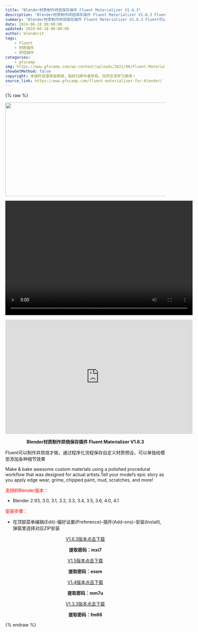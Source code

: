 ```yaml
---
title: "Blender材质制作烘焙保存插件 Fluent Materializer V1.6.3"
description: "Blender材质制作烘焙保存插件 Fluent Materializer V1.6.3 Fluent可以制作并烘焙才做，通过程序化流程保存自定义材质预设，可以单独给模型添加各种细节效果 Make &..."
summary: "Blender材质制作烘焙保存插件 Fluent Materializer V1.6.3 Fluent可以制作并烘焙才做，通过程序化流程保存自定义材质预设，可以单独给模型添加各种细节效果 Make &..."
date: 2024-06-18 00:00:00
updated: 2024-06-18 00:00:00
author: blenderit
tags: 
    - Fluent
    - 材质插件
    - 烘焙插件
categories:
    - gfxcamp
img: https://www.gfxcamp.com/wp-content/uploads/2021/08/Fluent-Materializer-For-Blender.jpg
showGetMethod: false
copyright: 本插件资源来自网络，版权归原作者所有，仅供交流学习使用！
source_link: https://www.gfxcamp.com/fluent-materializer-for-blender/
---
```


{% raw %}
<div><p><img decoding="async" class="aligncenter size-full wp-image-97268" src="https://www.gfxcamp.com/wp-content/uploads/2021/08/Fluent-Materializer-For-Blender.jpg" data-src="https://www.gfxcamp.com/wp-content/uploads/2021/08/Fluent-Materializer-For-Blender.jpg" alt="" width="590" height="295" data-srcset="https://www.gfxcamp.com/wp-content/uploads/2021/08/Fluent-Materializer-For-Blender.jpg 590w, https://www.gfxcamp.com/wp-content/uploads/2021/08/Fluent-Materializer-For-Blender-150x75.jpg 150w" data-sizes="(max-width: 590px) 100vw, 590px"><br>
</p><center><div style="width: 590px;" class="wp-video"><!--[if lt IE 9]><script>document.createElement('video');</script><![endif]-->
<video class="wp-video-shortcode" id="video-97267-1" width="590" height="360" preload="true" controls="controls"><source type="video/mp4" src="http://cloud.video.taobao.com/play/u/null/p/1/e/6/t/1/427165445888.mp4?_=1"></source><a href="http://cloud.video.taobao.com/play/u/null/p/1/e/6/t/1/427165445888.mp4">http://cloud.video.taobao.com/play/u/null/p/1/e/6/t/1/427165445888.mp4</a></video></div></center><p style="text-align: center;"><iframe loading="lazy" src="https://player.youku.com/embed/XNTE5NDA3NzQ2OA==" width="590" height="360" frameborder="0" allowfullscreen="allowfullscreen"></iframe></p><p style="text-align: center;"><strong>Blender材质制作烘焙保存插件 Fluent Materializer V1.6.3</strong></p><p>Fluent可以制作并烘焙才做，通过程序化流程保存自定义材质预设，可以单独给模型添加各种细节效果</p><p>Make &amp; bake awesome custom materials using a polished procedural workflow that was designed for actual artists.Tell your model’s epic story as you apply edge wear, grime, chipped paint, mud, scratches, and more!</p><p style="text-align: left;"><span style="color: #ff0000;">支持的Blender版本：</span></p><ul>
<li style="text-align: left;">Blender 2.93, 3.0, 3.1, 3.2, 3.3, 3.4, 3.5, 3.6, 4.0, 4.1</li>
</ul><p style="text-align: left;"><span style="color: #ff0000;">安装步骤：</span></p><ul>
<li>在顶部菜单编辑(Edit)-偏好设置(Preference)-插件(Add-ons)-安装(Install),弹窗里选择对应ZIP安装</li>
</ul><p style="text-align: center;"><a class="maxbutton-3 maxbutton maxbutton-baidu" target="_blank" rel="noopener" href="https://pan.baidu.com/s/1uMpB3MpzzVV5NL5-thWCVw?pwd=mxi7"><span class="mb-text">V1.6.3版本点击下载</span></a></p><p style="text-align: center;"><strong>提取密码：mxi7</strong></p><p style="text-align: center;"><a class="maxbutton-3 maxbutton maxbutton-baidu" target="_blank" rel="noopener" href="https://pan.baidu.com/s/1BO7eKtR2wFcB0t-Lt5BAsA?pwd=essm"><span class="mb-text">V1.5版本点击下载</span></a></p><p style="text-align: center;"><strong>提取密码：essm</strong></p><p style="text-align: center;"><a class="maxbutton-3 maxbutton maxbutton-baidu" target="_blank" rel="noopener" href="https://pan.baidu.com/s/1ZT91mEqwQdRJAe_sliZk4g?pwd=mm7u"><span class="mb-text">V1.4版本点击下载</span></a></p><p style="text-align: center;"><strong>提取密码：mm7u</strong></p><p style="text-align: center;"><a class="maxbutton-3 maxbutton maxbutton-baidu" target="_blank" rel="noopener" href="https://pan.baidu.com/s/1NpvgPeytUChZsx24Rz-QLQ?pwd=fm66"><span class="mb-text">V1.3.3版本点击下载</span></a></p><p style="text-align: center;"><strong>提取密码：fm66</strong></p></div>
<div style="display: none">gfxcamp</div>
{% endraw %}